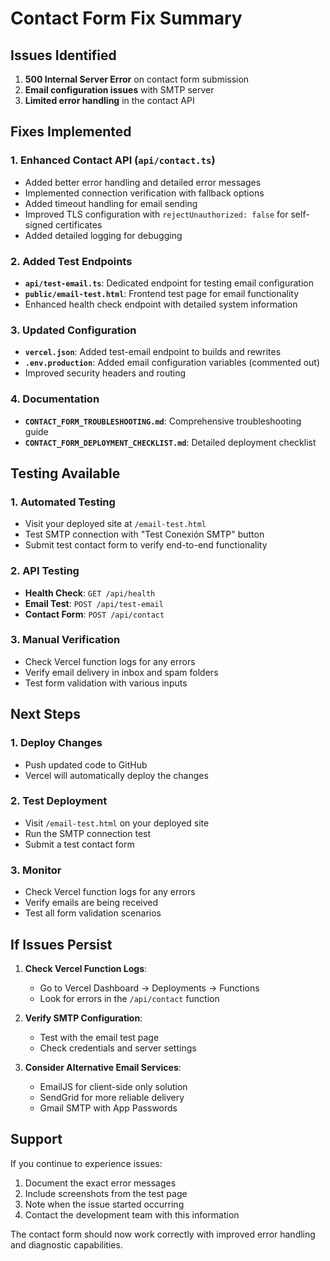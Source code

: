 # Contact Form Fix Summary

## Issues Identified
1. **500 Internal Server Error** on contact form submission
2. **Email configuration issues** with SMTP server
3. **Limited error handling** in the contact API

## Fixes Implemented

### 1. Enhanced Contact API (`api/contact.ts`)
- Added better error handling and detailed error messages
- Implemented connection verification with fallback options
- Added timeout handling for email sending
- Improved TLS configuration with `rejectUnauthorized: false` for self-signed certificates
- Added detailed logging for debugging

### 2. Added Test Endpoints
- **`api/test-email.ts`**: Dedicated endpoint for testing email configuration
- **`public/email-test.html`**: Frontend test page for email functionality
- Enhanced health check endpoint with detailed system information

### 3. Updated Configuration
- **`vercel.json`**: Added test-email endpoint to builds and rewrites
- **`.env.production`**: Added email configuration variables (commented out)
- Improved security headers and routing

### 4. Documentation
- **`CONTACT_FORM_TROUBLESHOOTING.md`**: Comprehensive troubleshooting guide
- **`CONTACT_FORM_DEPLOYMENT_CHECKLIST.md`**: Detailed deployment checklist

## Testing Available

### 1. Automated Testing
- Visit your deployed site at `/email-test.html`
- Test SMTP connection with "Test Conexión SMTP" button
- Submit test contact form to verify end-to-end functionality

### 2. API Testing
- **Health Check**: `GET /api/health`
- **Email Test**: `POST /api/test-email`
- **Contact Form**: `POST /api/contact`

### 3. Manual Verification
- Check Vercel function logs for any errors
- Verify email delivery in inbox and spam folders
- Test form validation with various inputs

## Next Steps

### 1. Deploy Changes
- Push updated code to GitHub
- Vercel will automatically deploy the changes

### 2. Test Deployment
- Visit `/email-test.html` on your deployed site
- Run the SMTP connection test
- Submit a test contact form

### 3. Monitor
- Check Vercel function logs for any errors
- Verify emails are being received
- Test all form validation scenarios

## If Issues Persist

1. **Check Vercel Function Logs**:
   - Go to Vercel Dashboard → Deployments → Functions
   - Look for errors in the `/api/contact` function

2. **Verify SMTP Configuration**:
   - Test with the email test page
   - Check credentials and server settings

3. **Consider Alternative Email Services**:
   - EmailJS for client-side only solution
   - SendGrid for more reliable delivery
   - Gmail SMTP with App Passwords

## Support

If you continue to experience issues:
1. Document the exact error messages
2. Include screenshots from the test page
3. Note when the issue started occurring
4. Contact the development team with this information

The contact form should now work correctly with improved error handling and diagnostic capabilities.